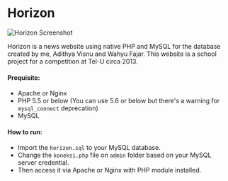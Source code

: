 # Horizon

![Horizon Screenshot](https://i.imgur.com/HuuxwbP.png)

Horizon is a news website using native PHP and MySQL for the database created by me, Adithya Visnu and Wahyu Fajar.
This website is a school project for a competition at Tel-U circa 2013.

#### Prequisite:
- Apache or Nginx
- PHP 5.5 or below (You can use 5.6 or below but there's a warning for `mysql_connect` deprecation)
- MySQL

#### How to run:
- Import the `horizon.sql` to your MySQL database.
- Change the `koneksi.php` file on `admin` folder based on your MySQL server credential.
- Then access it via Apache or Nginx with PHP module installed.

